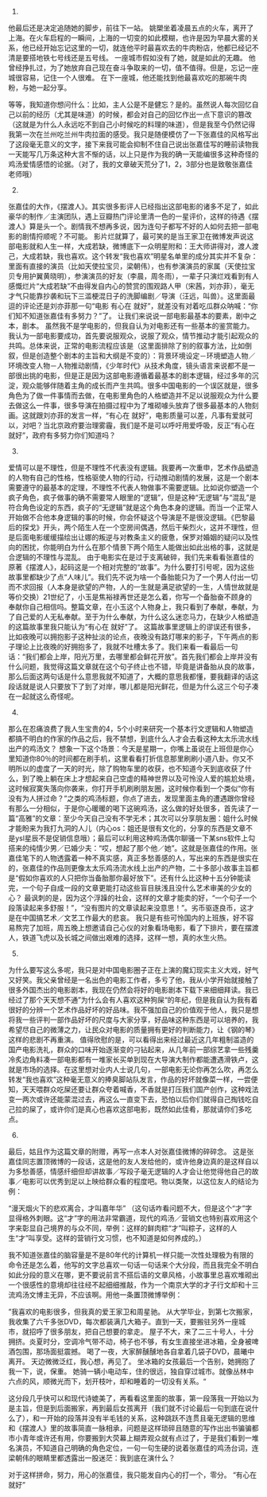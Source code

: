 1.
他最后还是决定追随她的脚步，前往下一站。
姚槊坐着凌晨五点的火车，离开了上海。在火车启程的一瞬间，上海的一切变的如此模糊，也许是因为早晨大雾的关系，他已经开始忘记这里的一切，就连他平时最喜欢去的牛肉粉店，他都已经记不清是要搭地铁七号线还是五号线。
一座城市假如没有了她，就是如此的无趣。
他曾经挣扎过，为了她放弃自己现在奋斗争取来的一切，值不值得。但是，忘记一座城很容易，记住一个人很难。
在下一座城，他还能找到他最喜欢吃的那碗牛肉粉，与她一起分享。

等等，我知道你想问什么：比如，主人公是不是健忘？是的。虽然说人每次回忆自己以前的经历（尤其是味道）的时候，都会对自己的回忆作出一点下意识的篡改（这就是为什么人永远吃不到自己小时候吃的料理的味道），但是我至今仍然记得我第一次在兰州吃兰州牛肉拉面的感受。我只是随便模仿了一下张嘉佳的风格写出了这段毫无意义的文字，接下来我可能会抑制不住自己说出张嘉佳写的睡前读物我一天能写几万条这种大言不惭的话，以上只是作为我的确一天能编很多这种奇怪的鸡汤爱情感悟的论据。（对了，我的文章破天荒分了1，2，3部分也是致敬张嘉佳老师哦）

2.
张嘉佳的大作，《摆渡人》。其实很多影评人已经指出这部电影的诸多不足了，如此豪华的制作／主演团队，遇上豆瓣热门评论里清一色的一星评价，这样的待遇《摆渡人》算是头一个。剧情我不想再多说，因为连句子都写不好的人如何去把一部电影的剧情捋顺呢？不可能。
影片烂就算了，最可笑的是当王家卫在微博发声说这部电影就和人生一样，大成若缺，微博底下一众明星附和：王大师讲得对，渡人渡己，大成若缺，我也喜欢。这个转发“我也喜欢”明星名单里的成分其实并不复杂：里面有直接的演员（比如天使拉宝贝，梁朝伟），也有参演演员的家属（天使拉宝贝专用护翼黄晓明），参演演员的好友（李晨，周冬雨），一辈子只演烂戏看到有人感慨烂片“大成若缺”不由得发自内心的赞赏的围观路人甲（宋茜，刘亦菲），毫无才气只能靠抄袭和玩下三滥梗混日子的洗脚编剧／导演（汪远，叫兽）。这里面最逗的评论还是刘亦菲那一句“电影 有心在 就好”，就差没有对着吃瓜群众呐喊：“你们知不知道张嘉佳有多努力？”了。
让我们来说说一部电影最基本的要素，剧中之本，剧本。
虽然我不是学电影的，但我自认为对电影还有一些基本的鉴赏能力。我认为一部电影要成功，首先要说服观众，说服了观众，情节推动才能引起观众的共鸣。总体来说，正常的电影流程应该是（这里面排除了别的叙事方法，比如倒叙，但是创造整个剧本的主旨和大纲是不变的）：背景环境设定－环境塑造人物／环境改变人物－人物推动剧情，《少年时代》从技术角度，镜头语言来说都不是一部很出挑的电影，但是正是因为这部电影遵循着最基本的剧本逻辑，经过多年的沉淀，观众能够伴随着主角的成长而产生共鸣。很多中国电影的一个误区就是，很多角色为了做一件事情而去做，在电影里角色的人格塑造并不足以说服观众为什么要去做这么一件事，很多导演在拍摄过程中为了堆砌噱头放弃了很多最基本的人物刻画。这就跟刘亦菲的发言一样，“有心在 就好”，电影质量可以差，凡事有爱就可以，对吧？当北京政府要治理雾霾，我们是不是可以呼吁用爱呼吸，反正“有心在 就好”，政府有多努力你们知道吗？

3.
爱情可以是不理性，但是不理性不代表没有逻辑。我要再一次重申，艺术作品塑造的人物有自己的性格，性格驱使人物的行动，行动推动剧情的发展，这是一个剧本需要遵守的最基本的定理，不理性不代表人物做事不需要逻辑。比如说你塑造一个疯子角色，疯子做事的确不需要常人眼里的“逻辑”，但是这种“无逻辑”与“混乱”是符合角色设定的东西，疯子的“无逻辑”就是这个角色本身的逻辑。而当一个正常人开始做不合他本身逻辑的事的时候，你会怀疑这个导演是不是很没逻辑。《巴黎最后的探戈》开头，两个陌生人在一个空房间偶遇，然后干柴烈火，这并不理性，但是后面电影缓缓描绘出让娜的叛逆与对教条主义的疲惫，保罗对婚姻的疑问以及性向的困扰，你能明白为什么在那个情景下两个陌生人能做出如此出格的事，这就是合逻辑的不理性与混乱。
由于电影实在是过于支离破碎，我们先来看看张嘉佳的原著《摆渡人》，起码这是一个相对完整的“故事”。为什么要打引号呢，因为这些故事里都缺少了点“人味儿”。我们先不说为啥一个备胎能只为了一个男人付出一切而不求回报（人本身是欲望的产物，人的一生就是满足欲望的一生，人情世故就是等价交换）21世纪了，小玉是焦裕禄再世还是怎么着，你写一个备胎奋不顾身的奉献你自己相信吗。整篇文章，在小玉这个人物身上，我只看到了奉献，奉献，为了自己爱的人无私奉献。至于为什么奉献，为什么这么迷恋马力，在缺少人格塑造的这篇故事里我只能认为“有心在 就好”了。
这篇故事里逻辑上的谬误还有很多，比如夜晚可以拥抱影子这种扯淡的论点，夜晚没有路灯哪来的影子，下午两点的影子理论上比夜晚的好拥抱多了，我就不吐槽太多了。我们来看一看最后一句话：“我们都会上岸，阳光万里，去哪里都会鲜花开放”。首先我们都会上岸并没有什么问题，我觉得这篇文章就在这个句子终止也不错，毕竟是讲备胎从良的故事，那么后面这两句话是什么意思我就不知道了，大概的意思我都懂，要我翻译的话这段话就是说人只要放下了到了对岸，哪儿都是阳光鲜花，但是为什么这三个句子凑在一起就这么奇怪呢。

4.
那么在忍痛浪费了我人生宝贵的4，5个小时来研究一个基本行文逻辑和人物塑造都搞不明白的作家的作品之后，我不禁想，到底什么人才会去看这种太太乐流水线出产的鸡汤文？
想象一下这个场景：今天是星期一，你嘴上虽说在上班但是你心里知道你80％的时间都在刷手机，这里看看打折信息那里刷刷小道八卦。你又不明所以的虚度了一天的时光，除了购物车里的收获，也不知道今天到底收获了什么，到了晚上躺在床上才想起来自己空虚的精神世界以及可怜没人爱的尴尬处境，这时候寂寞失落向你袭来，你打开手机刷刷朋友圈，这时候你看到一个类似“你有没有为人拼过命？”之类的鸡汤标题，你点了进去，发现里面主角的遭遇跟你曾经有那么一分相似，于是你心暖暖的喝下这碗鸡汤，这么做的好处很多，首先读了一篇“高雅”的文章：至少今天自己没有不学无术；其次可以分享朋友圈：姐什么时候才能盼来为我打九洞的人儿（内心os：姐还是很有文化的，分享的东西是文章不是ysl星辰不是促销信息哦）；最后可以利用这种鸡汤偶尔聊骚一下某sns软件上勾搭来的纯情少男／已婚少夫：“哎，想起了那个他／她”。这就是张嘉佳的作用。张嘉佳笔下的人物透露着一种不真实感，真正多愁善感的人，写出来的东西是很实在的，张嘉佳的作品则更像太太乐鸡汤流水线上出产的产物，二十多部小故事主旨都是“假如你喜欢的人只把你当备胎那你最好放下”。还有什么比这种十五分钟能读完，一个句子自成一段的文章更能打动这些盲目肤浅且没什么艺术审美的少女的心？
最讽刺的是，因为这个浮躁的社会，这样的文章才能卖的好，“一个句子一个段落读起来多舒服！”，“没有图片的文章读起来没意思！”。劣币驱逐良币，这才是在中国搞艺术／文艺工作最大的悲哀。
我只是有些可怜国内的上班族，好不容易熬完了加班，周五晚上想邀请自己心仪的对象看场电影，看了下排片，要在摆渡人，铁道飞虎以及长城之间做出艰难的选择，这样一想，真的水生火热。

5.
为什么要写这么多呢，我只是对中国电影圈子正在上演的魔幻现实主义大戏，好气又好笑。我父亲曾经是一名出色的电影工作者，多亏了他，我从小学开始就接触了很多外国杰出的电影剧本，我现在仍然会将好的电影剧本下载下来细细拜读。我已经过了那个天天想不通”为什么会有人喜欢这种狗屎“的年纪，但是我自认为我有着很好的分辨一个艺术作品好坏的好品味。我不强加自己的价值观于他人，我只是想将我一些评判一部作品好坏的尺度与大家分享，好品味这种东西是可以培养的，我希望尽自己的微薄之力，让民众对电影的质量拥有更好的判断能力，让《钢的琴》这样的悲剧不再重演。
值得欣慰的是，可以看得出来经过最近这几年粗制滥造的国产电影洗礼，群众的口味开始逐渐变的刁钻起来，从几年前一部综艺拿一些残羹冷炙边角料凑一部电影都有一堆家长买单到现在大导演大制作都能遭遇滑铁卢，这就是市场的选择。在这里想对业内人士说几句，一部电影无论你再怎么吹，再怎么转发“我也喜欢”这种毫无意义的捧臭脚站队发言，作品的好坏就像菜一样，一尝便知，天天喂群众吃屎还要让群众夸着喊香，不香就是打压我们国产创作，这种戏法变一两次或许还能蒙混过去，再这么一直变下去，恐怕以后你们就得自己掏钱吃自己拉的屎了，或许你们是真心也喜欢这部电影，既然如此佳肴，那就请你们多吃点。

6.
最后，姑且作为这篇文章的附赠，再写一点本人对张嘉佳微博的碎碎念。
这是张嘉佳同志置顶微博的一段话，这是他的友人发给他的，或许他身边真的是这样自以为多愁善感，情感纤细但却讲故事／写段子毫无逻辑的人才会让他觉得他自己的故事／电影可以优秀到足以上映给群众看的程度吧。物以类聚，以这位友人的结论为例：

“漫天烟火下的悲欢离合，才叫嘉年华”
（这句话咋看问题不大，但是这个“才”字显得格外刺眼。这“才”字的用法非常霸道，现代的鸡汤／营销文也特别喜欢用这个字来彰显自己境界的与众不同，举例：这样的鲜肉粽“才”叫粽子，这样的人生“才”叫享受。这样的营销行文习惯，也不知道是如何养成的。）

我不知道张嘉佳的脑容量是不是80年代的计算机一样只能一次性处理极为有限的命令还是怎么着，他写的文字总喜欢一句话一句话来个大分段，而且我完全不明白如此分段的意义在哪，更不要说前言不搭后语的文章风格，小故事里总喜欢堆砌出一个很感性的意境却往往经不起细细推敲，作为一个南京大学的才子行文却和十三流鸡汤文博主无异，不应该啊。用他一条置顶微博举例：

”我喜欢的电影很多，但我真的爱王家卫和周星驰。
从大学毕业，到第七次搬家，我收集了六千多张DVD，每次都装满几大箱子。直到一天，要搬驻另外一座城市，就招呼了很多朋友，把自己想要的拿走。
屋子不大，来了二三十号人，十分拥挤。炎夏时分，空调冷气带不动，椅子也不够，有女生直接坐进冰箱，全身被啤酒包围，那场面挺震撼。
喝了一夜，大家醉醺醺地各自拿着几袋子DVD，晨曦中离开。
天边微微泛红，我心想，再见了。
坐冰箱的女孩最后一个告别，她拥抱了我一下，说，保重。
她骑一辆小电动车，住的很远，独自穿过城市。就像丛林中六点的风，顺微光而下，划开枝叶，却和睡着的一切没有关系。“

这分段几乎快可以和现代诗媲美了，再看看这里面的故事，第一段落我一开始以为是主旨，但是到后面搬家，再到最后女孩离开（我们就不讨论最后一句到底在说什么了），和一开始的段落并没有半毛钱的关系，这种跳跃不连贯且毫无逻辑的思维和《摆渡人》里的故事简直一脉相承，问题是这样琐碎且随意的写作出出书骗骗都市小青年或许还有用，你要搬到大荧幕上糊弄观众就有点过了，于是我们看到一堆名演员，不知道自己明确的角色定位，一句一句生硬的说着张嘉佳的鸡汤台词，连梁朝伟的眼睛里都透露出一股迷茫：我到底在演什么？

对于这样拼命，努力，用心的张嘉佳，我只能发自内心的打一个，零分。
“有心在 就好”
